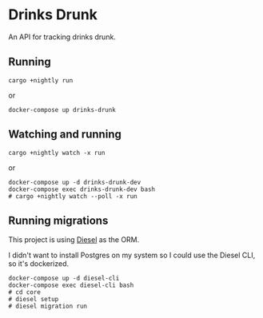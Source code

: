 # Drinks Drunk

An API for tracking drinks drunk.

## Running

```
cargo +nightly run
```

or

```
docker-compose up drinks-drunk
```

## Watching and running

```
cargo +nightly watch -x run
```

or

```
docker-compose up -d drinks-drunk-dev
docker-compose exec drinks-drunk-dev bash
# cargo +nightly watch --poll -x run
```

## Running migrations

This project is using [Diesel](http://diesel.rs/) as the ORM.

I didn't want to install Postgres on my system so I could use the Diesel CLI, so it's dockerized.

```
docker-compose up -d diesel-cli
docker-compose exec diesel-cli bash
# cd core
# diesel setup
# diesel migration run
```
